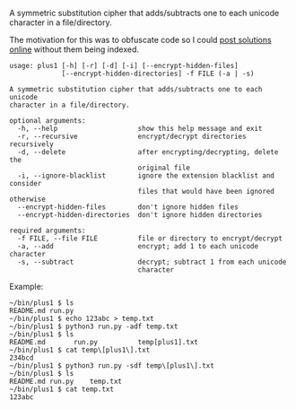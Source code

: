 A symmetric substitution cipher that adds/subtracts one to each unicode character in a file/directory.

The motivation for this was to obfuscate code so I could [post solutions online](https://github.com/seanbreckenridge/CS-Assignments) without them being indexed.

```
usage: plus1 [-h] [-r] [-d] [-i] [--encrypt-hidden-files]
             [--encrypt-hidden-directories] -f FILE (-a | -s)

A symmetric substitution cipher that adds/subtracts one to each unicode
character in a file/directory.

optional arguments:
  -h, --help                    show this help message and exit
  -r, --recursive               encrypt/decrypt directories recursively
  -d, --delete                  after encrypting/decrypting, delete the
                                original file
  -i, --ignore-blacklist        ignore the extension blacklist and consider
                                files that would have been ignored otherwise
  --encrypt-hidden-files        don't ignore hidden files
  --encrypt-hidden-directories  don't ignore hidden directories

required arguments:
  -f FILE, --file FILE          file or directory to encrypt/decrypt
  -a, --add                     encrypt; add 1 to each unicode character
  -s, --subtract                decrypt; subtract 1 from each unicode
                                character
```

Example:

```
~/bin/plus1 $ ls
README.md run.py
~/bin/plus1 $ echo 123abc > temp.txt
~/bin/plus1 $ python3 run.py -adf temp.txt
~/bin/plus1 $ ls
README.md       run.py          temp[plus1].txt
~/bin/plus1 $ cat temp\[plus1\].txt
234bcd
~/bin/plus1 $ python3 run.py -sdf temp\[plus1\].txt
~/bin/plus1 $ ls
README.md run.py    temp.txt
~/bin/plus1 $ cat temp.txt
123abc
```
